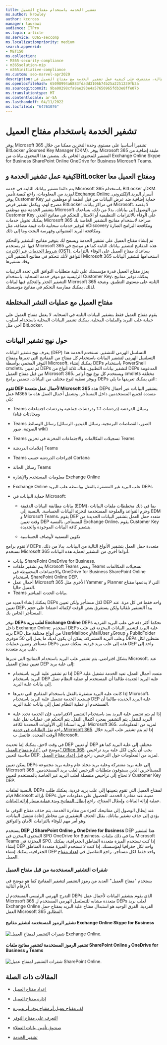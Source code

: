 ```yaml
---
title: تشفير الخدمة باستخدام مفتاح العميل
ms.author: krowley
author: kccross
manager: laurawi
audience: ITPro
ms.topic: article
ms.service: O365-seccomp
ms.localizationpriority: medium
search.appverid:
- MET150
ms.collection:
- M365-security-compliance
- m365solution-mip
- m365initiative-compliance
ms.custom: seo-marvel-apr2020
description: في هذه المقالة، ستتعرف على كيفية عمل تشفير الخدمة مع مفتاح العميل في Microsoft 365.
ms.openlocfilehash: 65098994a6883fdadd3106b74b25a2251239fb3a
ms.sourcegitcommit: 9ba00298cfa9ae293e4a57650965fdb3e8ffe07b
ms.translationtype: MT
ms.contentlocale: ar-SA
ms.lasthandoff: 04/11/2022
ms.locfileid: "64761076"
---
```

# <a name="service-encryption-with-customer-key"></a>تشفير الخدمة باستخدام مفتاح العميل

يوفر Microsoft 365 تشفيرا أساسيا على مستوى وحدة التخزين ممكنا من خلال BitLocker وSoursed Key Manager (DKM). يوفر Microsoft 365 طبقة إضافية من التشفير للمحتوى الخاص بك. يتضمن هذا المحتوى بيانات من Exchange Online Skype for Business SharePoint Online OneDrive for Business Microsoft Teams.

## <a name="how-service-encryption-bitlocker-and-customer-key-work-together"></a>كيفية عمل تشفير الخدمة وBitLocker ومفتاح العميل معا

يتم دائما تشفير بياناتك الثابتة في خدمة Microsoft 365 باستخدام BitLocker وDKM. لمزيد من المعلومات، راجع [كيفية تأمين Exchange Online أسرار البريد الإلكتروني](exchange-online-secures-email-secrets.md). يوفر Customer Key حماية إضافية ضد عرض البيانات من قبل أنظمة أو موظفين غير مصرح لهم، ويكمل تشفير قرص BitLocker في مراكز بيانات Microsoft. لا يقصد بتشفير الخدمة منع موظفي Microsoft من الوصول إلى بياناتك. بدلا من ذلك، يساعدك Customer Key على الوفاء بالالتزامات التنظيمية أو الامتثال للتحكم في مفاتيح الجذر. يمكنك تخويل خدمات Microsoft 365 صراحة لاستخدام مفاتيح التشفير الخاصة بك لتوفير خدمات سحابية ذات قيمة مضافة، مثل eDiscovery ومكافحة البرامج الضارة ومكافحة البريد العشوائي وفهرسة البحث وما إلى ذلك.

تم إنشاء مفتاح العميل على تشفير الخدمة ويسمح لك بتوفير مفاتيح التشفير والتحكم فيها. ثم يستخدم Microsoft 365 هذه المفاتيح لتشفير بياناتك الثابتة كما هو موضح في [شروط الخدمات عبر الإنترنت (OST).](https://www.microsoft.com/licensing/product-licensing/products.aspx) يساعدك مفتاح العميل على الوفاء بالتزامات التوافق لأنك تتحكم في مفاتيح التشفير التي Microsoft 365 استخدامها لتشفير البيانات وفك تشفيرها.
  
يعزز مفتاح العميل قدرة مؤسستك على تلبية متطلبات التوافق التي تحدد الترتيبات الرئيسية مع موفر خدمة السحابة. باستخدام Customer Key، يمكنك توفير مفاتيح التشفير الجذر والتحكم فيها لبيانات Microsoft 365 الثابتة على مستوى التطبيق. ونتيجة لذلك، يمكنك ممارسة التحكم في مفاتيح مؤسستك.

## <a name="customer-key-with-hybrid-deployments"></a>مفتاح العميل مع عمليات النشر المختلطة

يقوم مفتاح العميل فقط بتشفير البيانات الثابتة في السحابة. لا يعمل مفتاح العميل على حماية علب البريد والملفات المحلية. يمكنك تشفير البيانات المحلية باستخدام أسلوب آخر، مثل BitLocker.

## <a name="about-data-encryption-policies"></a>حول نهج تشفير البيانات

يعرف نهج تشفير البيانات (DEP) التسلسل الهرمي للتشفير. تستخدم الخدمة هذا التسلسل الهرمي لتشفير البيانات باستخدام كل مفتاح من المفاتيح التي تديرها ومفتاح التوفر المحمي بواسطة Microsoft. يمكنك إنشاء DEPs باستخدام PowerShell cmdlets، ثم تعيين DEPs لتشفير بيانات التطبيق. هناك ثلاثة أنواع من DEPs المدعومة من قبل مفتاح العميل Microsoft 365، ويستخدم كل نوع نهج أوامر cmdlets مختلفة ويوفر تغطية لنوع مختلف من البيانات. تتضمن برامج DEPs التي يمكنك تعريفها ما يلي:

**تقوم DEP لأحمال عمل متعددة Microsoft 365** هذه DEPs بتشفير البيانات عبر أحمال عمل M365 متعددة لجميع المستخدمين داخل المستأجر. وتشمل أحمال العمل هذه ما يلي:

- Teams رسائل الدردشة (دردشات 1:1 ودردشات جماعية ودردشات اجتماعات ومحادثات قناة)
- Teams رسائل الوسائط (الصور، القصاصات البرمجية، رسائل الفيديو، الرسائل الصوتية، صور wiki)
- Teams تسجيلات المكالمات والاجتماعات المخزنة في تخزين Teams
- إعلامات الدردشة Teams
- Teams اقتراحات الدردشة حسب Cortana
- رسائل الحالة Teams
- معلومات المستخدم والإشارة Exchange Online
- Exchange Online علب البريد غير المشفرة بالفعل بواسطة علب البريد DEPs
- حماية البيانات في Microsoft:

  - بيانات مطابقة البيانات الدقيقة (EDM)، بما في ذلك مخططات ملفات البيانات وحزم القواعد والملوحة المستخدمة لتجزئة البيانات الحساسة. بالنسبة إلى EDM و Microsoft Teams، يقوم DEP متعدد حمل العمل بتشفير البيانات الجديدة من وقت تعيين DEP للمستأجر. بالنسبة Exchange Online، يقوم Customer Key بتشفير كافة البيانات الموجودة والجديدة.

  - تكوين التسمية لأوصاف الحساسية

لا تقوم برامج DEPs متعددة حمل العمل بتشفير الأنواع التالية من البيانات. بدلا من ذلك، تستخدم Microsoft 365 أنواعا أخرى من التشفير لحماية هذه البيانات.

- بيانات SharePoint OneDrive for Business.
- يتم تشفير ملفات Microsoft Teams وبعض Teams تسجيلات المكالمات والاجتماعات المحفوظة في OneDrive for Business SharePoint Online باستخدام SharePoint Online DEP.
- أحمال عمل Microsoft 365 الأخرى مثل Yammer و Planner التي لا يدعمها مفتاح العميل حاليا.
- Teams بيانات الحدث المباشر.

يمكنك إنشاء العديد من DEPs لكل مستأجر ولكن تعيين DEP واحد فقط في كل مرة. عند تعيين DEP، يبدأ التشفير تلقائيا ولكن يستغرق بعض الوقت لإكماله اعتمادا على حجم المستأجر الخاص بك.

توفر **DEPs لعلب بريد Exchange Online** DEPs تحكما أكثر دقة في علب البريد الفردية داخل Exchange Online. استخدم DEPs علبة البريد لتشفير البيانات المخزنة في علب بريد EXO من أنواع مختلفة مثل UserMailbox وMailUser وGroup و PublicFolder وعلب البريد المشتركة. يمكن أن يكون لديك ما يصل إلى 50 موفري DEPs نشطين لكل مستأجر وتعيين عمليات DEPs هذه إلى علب بريد فردية. يمكنك تعيين DEP واحد إلى علب بريد متعددة.

بشكل افتراضي، يتم تشفير علب البريد باستخدام المفاتيح التي تديرها Microsoft. عند تعيين مفتاح العميل DEP إلى علبة بريد:

- إذا تم تشفير علبة البريد باستخدام DEP متعدد أحمال العمل، تعيد الخدمة تشغيل علبة البريد باستخدام DEP علبة البريد الجديدة طالما أن المستخدم أو عملية النظام تصل إلى بيانات علبة البريد.

- إذا كانت علبة البريد مشفرة بالفعل باستخدام المفاتيح التي تديرها Microsoft، فستعيد الخدمة تشغيل علبة البريد باستخدام DEP علبة البريد الجديدة طالما أن المستخدم أو عملية النظام تصل إلى بيانات علبة البريد.

- إذا لم يتم تشفير علبة البريد بعد باستخدام التشفير الافتراضي، فإن الخدمة تحدد علبة البريد للتنقل. يتم التشفير بمجرد اكتمال النقل. يتم التحكم في عمليات نقل علبة البريد استنادا إلى الأولويات المحددة لكافة Microsoft 365. لمزيد من المعلومات، راجع [نقل الطلبات في خدمة Microsoft 365](/exchange/mailbox-migration/office-365-migration-best-practices#move-requests-in-the-microsoft-365-or-office-365-service). إذا لم يتم تشفير علب البريد خلال الوقت المحدد، فاتصل ب Microsoft.

في وقت لاحق، يمكنك إما تحديث DEP أو تعيين DEP مختلف إلى علبة البريد كما هو موضح في ["إدارة مفتاح العميل" Office 365](customer-key-manage.md). يجب أن يكون لكل علبة بريد تراخيص مناسبة لتعيين DEP. لمزيد من المعلومات حول الترخيص، راجع [قبل إعداد مفتاح العميل](customer-key-set-up.md#before-you-set-up-customer-key).

يمكن تعيين DEPs إلى علبة بريد مشتركة وعلبة بريد مجلد عام وعلبة بريد مجموعة Microsoft 365 للمستأجرين الذين يستوفون متطلبات الترخيص لعلب بريد المستخدمين. لا تحتاج إلى تراخيص منفصلة لعلب البريد غير الخاصة بالمستخدم لتعيين Customer Key DEP.

بالنسبة لملفات DEPs لمفتاح العميل التي تقوم بتعيينها إلى علب بريد فردية، يمكنك طلب قيام Microsoft بإزالة DEPs معينة عند مغادرة الخدمة. للحصول على معلومات حول عملية إزالة البيانات وإبطال المفتاح، راجع [إبطال المفاتيح وبدء عملية مسار إزالة البيانات](customer-key-manage.md#revoke-your-keys-and-start-the-data-purge-path-process).

عند إبطال الوصول إلى مفاتيحك كجزء من مغادرة الخدمة، يتم حذف مفتاح التوفر، ما يؤدي إلى حذف تشفير بياناتك. يقلل الحذف التشفيري من مخاطر إعادة تشغيل البيانات، وهو أمر مهم للوفاء بالتزامات الأمان والتوافق.

يستخدم **DEP ل SharePoint Online و OneDrive for Business** DEP هذا لتشفير المحتوى المخزن في SPO OneDrive for Business، بما في ذلك ملفات Microsoft Teams المخزنة في SPO. إذا كنت تستخدم الميزة متعددة المناطق الجغرافية، يمكنك إنشاء DEP واحد لكل جغرافيا لمؤسستك. إذا كنت لا تستخدم الميزة متعددة المناطق الجغرافية، يمكنك إنشاء DEP واحد فقط لكل مستأجر. راجع التفاصيل في [إعداد مفتاح العميل](customer-key-set-up.md).

### <a name="encryption-ciphers-used-by-customer-key"></a>شفرات التشفير المستخدمة من قبل مفتاح العميل

يستخدم "مفتاح العميل" العديد من رموز التشفير لتشفير المفاتيح كما هو موضح في الأرقام التالية.

التدرج الهرمي الرئيسي المستخدم ل DEPs الذي يقوم بتشفير البيانات لأحمال عمل Microsoft 365 متعددة مشابه للتسلسل الهرمي المستخدم ل DEPs لعلب بريد Exchange Online الفردية. الفرق الوحيد هو استبدال مفتاح علبة البريد بمفتاح حمل العمل Microsoft 365 المطابق.

#### <a name="encryption-ciphers-used-to-encrypt-keys-for-exchange-online-and-skype-for-business"></a>تشفير الرموز المستخدمة لتشفير مفاتيح Exchange Online Skype for Business

![شفرات التشفير لمفتاح العميل Exchange Online.](../media/customerkeyencryptionhierarchiesexchangeskype.png)

#### <a name="encryption-ciphers-used-to-encrypt-keys-for-sharepoint-online-onedrive-for-business-and-teams-files"></a>تشفير الرموز المستخدمة لتشفير مفاتيح ملفات SharePoint Online و OneDrive for Business و Teams

![شفرات التشفير لمفتاح عميل SharePoint Online.](../media/customerkeyencryptionhierarchiessharepointonedriveteamsfiles.png)

## <a name="related-articles"></a>المقالات ذات الصلة

- [إعداد مفتاح العميل](customer-key-set-up.md)

- [إدارة مفتاح العميل](customer-key-manage.md)

- [لف مفتاح عميل أو مفتاح توفر أو تدويره](customer-key-availability-key-roll.md)

- [التعرف على مفتاح التوفر](customer-key-availability-key-understand.md)

- [صندوق تأمين بيانات العملاء](customer-lockbox-requests.md)

- [تشفير الخدمة](office-365-service-encryption.md)
